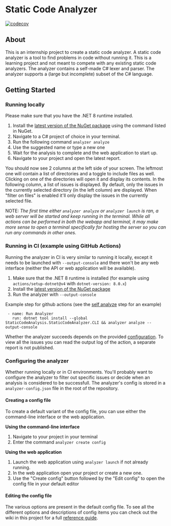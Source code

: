 # Static Code Analyzer

[![codecov](https://codecov.io/gh/Noah-Dekens1/StaticCodeAnalyzer/graph/badge.svg?token=BZKYSXZT5R)](https://codecov.io/gh/Noah-Dekens1/StaticCodeAnalyzer)

## About
This is an internship project to create a static code analyzer. A static code analyzer is a tool to find problems in code without running it.
This is a learning project and not meant to compete with any existing static code analyzers.
The analyzer contains a self-made C# lexer and parser. The analyzer supports a (large but incomplete) subset of the C# language.

## Getting Started

### Running locally
Please make sure that you have the .NET 8 runtime installed.

1) Install the [latest version of the NuGet package](https://www.nuget.org/packages/StaticCodeAnalysis.StaticCodeAnalyzer.CLI/) using the command listed in NuGet.
2) Navigate to a C# project of choice in your terminal.
3) Run the following command `analyzer analyze`
4) Use the suggested name or type a new one
5) Wait for the analysis to complete and the web application to start up.
6) Navigate to your project and open the latest report.

You should now see 2 columns at the left side of your screen. The leftmost one will contain a list of directories and a toggle to include files as well. Clicking on one of the directories will open it and display its contents.
In the following column, a list of issues is displayed. By default, only the issues in the currently selected directory (in the left column) are displayed. 
When "filter on files" is enabled it'll only display the issues in the currently selected file.

NOTE: *The first time either `analyzer analyze` or `analyzer launch` is ran, a web server will be started and keep running in the terminal. While all actions can be performed in both the webapp and terminal,
it may make more sense to open a terminal specifically for hosting the server so you can run any commands in other ones.*

### Running in CI (example using GitHub Actions)

Running the analyzer in CI is very similar to running it locally, except it needs to be launched with `--output-console` and there won't be any web interface (neither the API or web application will be available).

1) Make sure that the .NET 8 runtime is installed (for example using `actions/setup-dotnet@v4` with `dotnet-version: 8.0.x`)
1) Install the [latest version of the NuGet package](https://www.nuget.org/packages/StaticCodeAnalysis.StaticCodeAnalyzer.CLI/)
2) Run the analyzer with `--output-console`

Example step for github actions (see the [self analyze](https://github.com/Noah-Dekens1/StaticCodeAnalyzer/blob/main/.github/workflows/self-analyze.yml) step for an example)
```
 - name: Run Analyzer
   run: dotnet tool install --global StaticCodeAnalysis.StaticCodeAnalyzer.CLI && analyzer analyze --output-console
```

Whether the analyzer succeeds depends on the provided [configuration](https://github.com/Noah-Dekens1/StaticCodeAnalyzer/wiki/Reference-Guide.md#configuration-options). To view all the issues you can read the output log of the action, a separate report is not published.

### Configuring the analyzer

Whether running locally or in CI environments. You'll probably want to configure the analyzer to filter out specific issues or decide when an analysis is considered to be successfull.
The analyzer's config is stored in a `analyzer-config.json` file in the root of the repository.

#### Creating a config file
To create a default variant of the config file, you can use either the command-line interface or the web application.

**Using the command-line interface**
1) Navigate to your project in your terminal
2) Enter the command `analyzer create config`

**Using the web application**
1) Launch the web application using `analyzer launch` if not already running.
2) In the web application open your project or create a new one.
3) Use the "Create config" button followed by the "Edit config" to open the config file in your default editor

#### Editing the config file
The various options are present in the default config file. To see all the different options and descriptions of config items you can check out the wiki in this project for a full [reference guide](https://github.com/Noah-Dekens1/StaticCodeAnalyzer/wiki/Reference-Guide.md).
